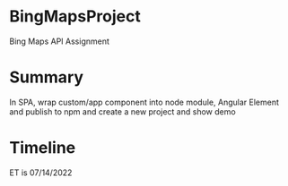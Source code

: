 # BingMapsProject
Bing Maps API Assignment

# Summary
In SPA, wrap custom/app component into node module, Angular Element and publish to npm and create a new project and show demo

# Timeline
ET is 07/14/2022
